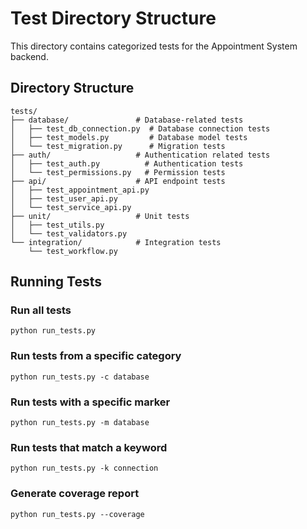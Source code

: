 # Test Directory Structure

This directory contains categorized tests for the Appointment System backend.

## Directory Structure

```
tests/
├── database/               # Database-related tests
│   ├── test_db_connection.py  # Database connection tests
│   ├── test_models.py         # Database model tests
│   └── test_migration.py      # Migration tests
├── auth/                   # Authentication related tests
│   ├── test_auth.py          # Authentication tests
│   └── test_permissions.py   # Permission tests
├── api/                    # API endpoint tests
│   ├── test_appointment_api.py
│   ├── test_user_api.py
│   └── test_service_api.py
├── unit/                   # Unit tests
│   ├── test_utils.py
│   └── test_validators.py
└── integration/            # Integration tests
    └── test_workflow.py
```

## Running Tests

### Run all tests
```
python run_tests.py
```

### Run tests from a specific category
```
python run_tests.py -c database
```

### Run tests with a specific marker
```
python run_tests.py -m database
```

### Run tests that match a keyword
```
python run_tests.py -k connection
```

### Generate coverage report
```
python run_tests.py --coverage
```
